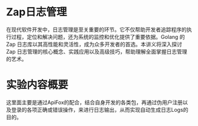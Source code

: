 # Zap日志管理
在现代软件开发中，日志管理是至关重要的环节。它不仅帮助开发者追踪程序的执行过程，定位和解决问题，还为系统的监控和优化提供了重要依据。Golang 的 Zap 日志库以其高性能和灵活性，成为众多开发者的首选。本讲义将深入探讨 Zap 日志管理的核心概念、实践应用以及高级技巧，帮助理解全面掌握日志管理的艺术。
# 实验内容概要
这里面主要是通过ApiFox的配合，结合自身开发的各类包，再通过伪用户注册以及登录的各项正确或错误操作，来进行日志输出，从而实现自动生成日志Logs的目的。
